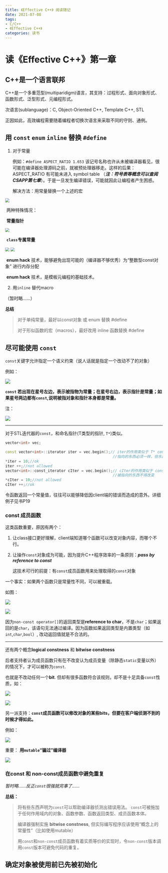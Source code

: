 ```yaml
---
title: 《Effective C++》 阅读随记
date: 2021-07-08
tags: 
- C/C++
- 《Effective C++》
categories: 读书
---
```


# 读《Effective C++》第一章

## C++是一个语言联邦

C++是一个多重范型(muitiparidigm)语言，其支持：过程形式、面向对象形式、函数形式、泛型形式、元编程形式。

次语言(sublanguage)：C, Object-Oriented C++, Template C++, STL

正因如此，高效编程需要随着编程者切换次语言来采取不同的守则、通例。

## 用 `const` `enum` `inline` 替换 `#define`

1. 对于常量

   例如：`#define ASPECT_RATIO 1.653` 该记号名称也许从未被编译器看见，很可能在编译器处理源码之前，就被预处理器移走。这样的后果：ASPECT_RATIO 有可能未进入 symbol table （***注：符号表等概念可以查阅CSAPP第七章***）。于是一旦发生编译错误，可能就因此让编程者产生困惑。

   解决方法：用常量替换一个上述的宏

<img src="https://gitee.com/jasonstudyield/imagesbed/raw/master/20210708142830.png" style="zoom:80%;" />

​		两种特殊情况：

​		**常量指针**

<img src="https://gitee.com/jasonstudyield/imagesbed/raw/master/20210708143130.png" style="zoom:80%;" />

​		**`class`专属常量**

<img src="https://gitee.com/jasonstudyield/imagesbed/raw/master/20210708143415.png" style="zoom:80%;" />





<img src="https://gitee.com/jasonstudyield/imagesbed/raw/master/20210708143755.png" style="zoom:80%;" />

​		**enum hack** 技术，能够避免出现可能的（编译器不够优秀）为“整数型const对象” 进行内存分配

​		**enum hack** 技术，是模板元编程的基础技术。



2. 用`inline` 替代macro

（暂时略……）



**总结**

> 对于单纯常量，最好以const对象 或 enum 替换 #define
>
> 对于形似函数的宏（macros），最好改用 inline 函数替换 #define



## 尽可能使用 `const`

`const`关键字允许指定一个语义约束（说人话就是指定一个改动不了的对象）

例如：

![](https://gitee.com/jasonstudyield/imagesbed/raw/master/20210708190027.png)

**`const` 若出现在星号左边，表示被指物为常量；在星号右边，表示指针是常量；如果星号两边都有`const`,说明被指对象和指针本身都是常量。**

注：

![](https://gitee.com/jasonstudyield/imagesbed/raw/master/20210708190839.png)

-----

对于STL迭代器的`const`，和命名指针(T类型的指针, `T*`)类似。

```c++
vector<int> vec;

const vector<int>::iterator iter = vec.begin();// iter的作用类似于 T* const
												//指向的东西必须一样，但东西的值可以改变
*iter = 10;//ok
iter ++;//not allowed
vector<int>::const_iterator cIter = vec.begin();// cIter的作用类似于 const T*  
												//被指向的东西不得改变
*cIter = 10;//not allowed
cIter ++;//ok
```

令函数返回一个常量值，往往可以能够降低因client端的错误而造成的意外。详细例子见书P19

### const 成员函数

这类函数重要，原因有两个：

1. 让class接口更好理解，client端知道哪个函数可以改变对象内容，而哪个不行。

2. 让操作`const`对象成为可能，因为提升C++程序效率的一条原则：***pass by reference to const***

   这技术可行的前提：有`const`成员函数用来处理取得的`const`对象

一个事实：如果两个函数只是常量性不同，可以被重载。

如图：

![](https://gitee.com/jasonstudyield/imagesbed/raw/master/20210708215257.png)

![](https://gitee.com/jasonstudyield/imagesbed/raw/master/20210708215407.png)

因为`non-const operator[]`的返回类型是**reference to char**，不是`char`；如果返回的是`char`，该语句无法通过编译。因为函数如果返回类型是内置类型（如`int`,`char`,`bool`）, 改动返回值就是不合法的。



----



还有两个概念**logical constness** 和 **bitwise constness** 

后者支持者认为成员函数只有在不改变认为成员变量（除静态`static`变量以外）的情况下，才可以被称为`const`.

也就是不改动任何一个**bit**. 但却有很多函数符合该规则，却不是十足具备`const`性质，如：

![](https://gitee.com/jasonstudyield/imagesbed/raw/master/20210708220107.png)

![](https://gitee.com/jasonstudyield/imagesbed/raw/master/20210708220127.png)



另一派支持：**`const`成员函数可以修改对象的某些bits，但要在客户端侦测不到的时候才得如此。**

例如：

![](https://gitee.com/jasonstudyield/imagesbed/raw/master/20210708220438.png)

重要： **用`mutable`“骗过”编译器**

![](https://gitee.com/jasonstudyield/imagesbed/raw/master/20210708220501.png)







### 在const 和 non-const成员函数中避免重复

*暂时略……反正`const`很强就完事了……*





**总结：**

> 将有些东西声明为`const`可以帮助编译器侦测出错误用法。 `const`可被施加于任何作用域内的对象、函数参数、函数返回类型、成员函数本体。
>
> 编译器强制实施 **bitwise constness**, 但实际编写程序应该使用“概念上的常量性”（比如使用mutable）
>
> 用`const`和`non-const`成员函数有着实质等价的实现时，令`non-const`版本调用`const`版本可避免代码的重复。







## 确定对象被使用前已先被初始化

